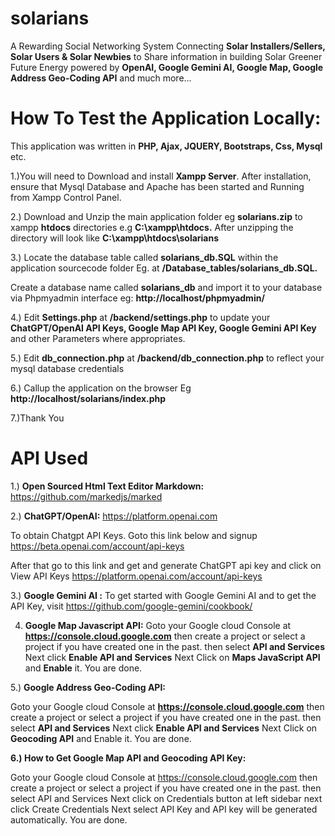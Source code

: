 # solarians

A Rewarding Social Networking System Connecting **Solar Installers/Sellers, Solar Users & Solar Newbies** to Share information in building Solar Greener Future Energy
 powered by **OpenAI, Google Gemini AI, Google Map, Google Address Geo-Coding API** and much more...



# How To Test the Application Locally:

This application was written in **PHP, Ajax, JQUERY, Bootstraps, Css, Mysql** etc.



1.)You will need to Download and  install **Xampp Server**. After installation, ensure that Mysql Database and  Apache has been started and Running from 
Xampp Control Panel.

2.) Download and Unzip the main application folder eg **solarians.zip** to xampp **htdocs** directories e.g  **C:\xampp\htdocs.**  After unzipping the 
directory will look like  **C:\xampp\htdocs\solarians**

3.) Locate the database table called **solarians_db.SQL** within the application sourcecode folder Eg. at **/Database_tables/solarians_db.SQL.**

 Create a database name called **solarians_db** and import it to your database via Phpmyadmin interface eg:  **http://localhost/phpmyadmin/**

4.) Edit **Settings.php** at **/backend/settings.php** to update your **ChatGPT/OpenAI API Keys, Google Map API Key, Google Gemini API Key** and other Parameters where appropriates.

5.) Edit **db_connection.php** at **/backend/db_connection.php** to reflect your mysql database credentials

6.) Callup the application on the browser Eg **http://localhost/solarians/index.php**

7.)Thank You





# API Used

1.) **Open Sourced Html Text Editor Markdown:** https://github.com/markedjs/marked

2.) **ChatGPT/OpenAI:** https://platform.openai.com

To obtain Chatgpt API Keys. Goto this link below and signup https://beta.openai.com/account/api-keys

After that go to this link and get and generate ChatGPT api key and click on View API Keys https://platform.openai.com/account/api-keys

3.) **Google Gemini AI :**
To get started with Google Gemini AI and to get the API Key, visit https://github.com/google-gemini/cookbook/

4) **Google Map Javascript API:** Goto your Google cloud Console at **https://console.cloud.google.com** then create a project or select a project if you have created one in the past. then select **API and Services** Next click **Enable API and Services**
Next Click on **Maps JavaScript API** and **Enable** it. You are done.

5.) **Google Address Geo-Coding API:**

Goto your Google cloud Console at **https://console.cloud.google.com** then create a project or select a project if you have created one in the past. then select **API and Services** Next click **Enable API and Services**
Next Click on **Geocoding API** and Enable it. You are done.

**6.) How to Get Google Map API and Geocoding API Key:**

Goto your Google cloud Console at https://console.cloud.google.com then create a project or select a project if you have created one in the past. then select API and Services Next click on Credentials button at left sidebar next click Create Credentials Next select API Key and API key will be generated automatically. You are done.
